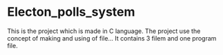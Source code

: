 # Electon_polls_system
This is the project which is made in C language.
The project use the concept of making and using of file...
It contains 3 filem and one program file.
